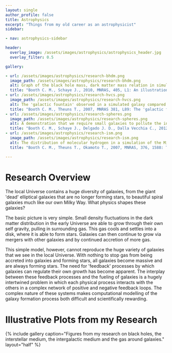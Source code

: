 ```yaml
---
layout: single
author_profile: false
title: Astrophysics
excerpt: "Things from my old career as an astrophysicist"
sidebar:

- nav: astrophysics-sidebar

header:
  overlay_image: /assets/images/astrophysics/astrophysics_header.jpg
  overlay_filter: 0.5

gallery:

- url: /assets/images/astrophysics/research-bhdm.png
  image_path: /assets/images/astrophysics/research-bhdm.png
  alt: Graph of the black hole mass, dark matter mass relation in simulated galaxies
  title: "Booth C. M., Schaye J., 2010, MNRAS, 405, L1: An illustration of the relationship between supermassive black holes and dark matter haloes"
- url: /assets/images/astrophysics/research-hvcs.png
  image_path: /assets/images/astrophysics/research-hvcs.png
  alt: The 'galactic fountain' observed in a simulated galaxy compared to that in our own galaxy
  title: "Booth C. M., Theuns T., 2007, MNRAS 381, L89: The 'galactic fountain' observed in a simulated galaxy compared to that in our own galaxy"
- url: /assets/images/astrophysics/research-spheres.png
  image_path: /assets/images/astrophysics/research-spheres.png
  alt: A demonstration that we require small galaxies to pollute the intergalactic-medium with heavy elements
  title: "Booth C. M., Schaye J., Delgado J. D., Dalla Vecchia C., 2012, MNRAS, 420, 1053: A demonstration that we require small galaxies to pollute the intergalactic-medium with heavy elements"
- url: /assets/images/astrophysics/research-ism.png
  image_path: /assets/images/astrophysics/research-ism.png
  alt: The distribution of molecular hydrogen in a simulation of the Milky Way
  title: "Booth C. M., Theuns T., Okamoto T., 2007, MNRAS, 376, 1588: The distribution of molecular hydrogen in a simulation of the Milky Way"

---
```


# Research Overview

The local Universe contains a huge diversity of galaxies, from the giant 'dead' elliptical galaxies that are no longer forming stars, to beautiful spiral galaxies much like our own Milky Way. What physics shapes these galaxies?

The basic picture is very simple. Small density fluctuations in the dark matter distribution in the early Universe are able to grow through their own self gravity, pulling in surrounding gas. This gas cools and settles into a disk, where it is able to form stars. Galaxies can then continue to grow via mergers with other galaxies and by continued accretion of more gas.

This simple model, however, cannot reproduce the huge variety of galaxies that we see in the local Universe. With nothing to stop gas from being accreted into galaxies and forming stars, all galaxies become massive and are always forming stars. The need for 'feedback' processes by which galaxies can regulate their own growth has become apparent. The interplay between these feedback processes and the fueling of galaxies is a hugely intertwined problem in which each physical process interacts with the others in a complex network of positive and negative feedback loops. The complex nature of these systems makes computational modelling of the galaxy formation process both difficult and scientifically rewarding.

# Illustrative Plots from my Research

{% include gallery caption="Figures from my research on black holes, the interstellar medium, the intergalactic medium and the gas around galaxies." layout="half" %}

